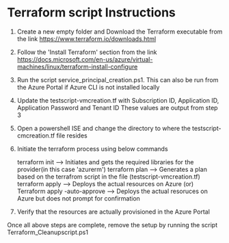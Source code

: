# Terraform script Instructions

1) Create a new empty folder and Download the Terraform executable from the link https://www.terraform.io/downloads.html 
2) Follow the 'Install Terraform' section from the link https://docs.microsoft.com/en-us/azure/virtual-machines/linux/terraform-install-configure
3) Run the script service_principal_creation.ps1. 
   This can also be run from the Azure Portal if Azure CLI is not installed locally
4) Update the testscript-vmcreation.tf with Subscription ID, Application ID, Application Password and Tenant ID
   These values are output from step 3 
5) Open a powershell ISE and change the directory to where the testscript-cmcreation.tf file resides
6) Initiate the terraform process using below commands
    
	terraform init  --> Initiates and gets the required libraries for the provider(in this case 'azurerm')
	terraform plan  --> Generates a plan based on the terrafrom script in the file (testscript-vmcreation.tf)
	terraform apply --> Deploys the actual resources on Azure
	                   (or)
	Terraform apply -auto-approve --> Deploys the actual resoruces on Azure but does not prompt for confirmation

7) Verify that the resources are actually provisioned in the Azure Portal


Once all above steps are complete, remove the setup by running the script Terraform_Cleanupscript.ps1














